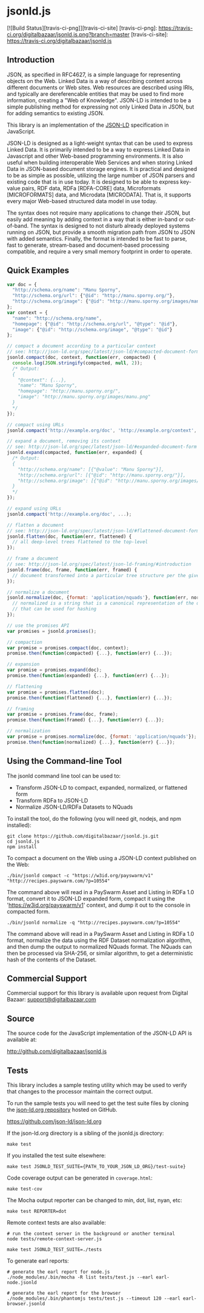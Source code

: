 jsonld.js
=========

[![Build Status][travis-ci-png]][travis-ci-site]
[travis-ci-png]: https://travis-ci.org/digitalbazaar/jsonld.js.png?branch=master
[travis-ci-site]: https://travis-ci.org/digitalbazaar/jsonld.js

Introduction
------------

JSON, as specified in RFC4627, is a simple language for representing
objects on the Web. Linked Data is a way of describing content across
different documents or Web sites. Web resources are described using
IRIs, and typically are dereferencable entities that may be used to find
more information, creating a "Web of Knowledge". JSON-LD is intended to
be a simple publishing method for expressing not only Linked Data in
JSON, but for adding semantics to existing JSON.

This library is an implementation of the [JSON-LD] specification
in JavaScript.

JSON-LD is designed as a light-weight syntax that can be used to express
Linked Data. It is primarily intended to be a way to express Linked Data
in Javascript and other Web-based programming environments. It is also
useful when building interoperable Web Services and when storing Linked
Data in JSON-based document storage engines. It is practical and
designed to be as simple as possible, utilizing the large number of JSON
parsers and existing code that is in use today. It is designed to be
able to express key-value pairs, RDF data, RDFa [RDFA-CORE] data,
Microformats [MICROFORMATS] data, and Microdata [MICRODATA]. That is, it
supports every major Web-based structured data model in use today.

The syntax does not require many applications to change their JSON, but
easily add meaning by adding context in a way that is either in-band or
out-of-band. The syntax is designed to not disturb already deployed
systems running on JSON, but provide a smooth migration path from JSON
to JSON with added semantics. Finally, the format is intended to be fast
to parse, fast to generate, stream-based and document-based processing
compatible, and require a very small memory footprint in order to operate.

## Quick Examples

```js
var doc = {
  "http://schema.org/name": "Manu Sporny",
  "http://schema.org/url": {"@id": "http://manu.sporny.org/"},
  "http://schema.org/image": {"@id": "http://manu.sporny.org/images/manu.png"}
};
var context = {
  "name": "http://schema.org/name",
  "homepage": {"@id": "http://schema.org/url", "@type": "@id"},
  "image": {"@id": "http://schema.org/image", "@type": "@id"}
};

// compact a document according to a particular context
// see: http://json-ld.org/spec/latest/json-ld/#compacted-document-form
jsonld.compact(doc, context, function(err, compacted) {
  console.log(JSON.stringify(compacted, null, 2));
  /* Output:
  {
    "@context": {...},
    "name": "Manu Sporny",
    "homepage": "http://manu.sporny.org/",
    "image": "http://manu.sporny.org/images/manu.png"
  }
  */
});

// compact using URLs
jsonld.compact('http://example.org/doc', 'http://example.org/context', ...);

// expand a document, removing its context
// see: http://json-ld.org/spec/latest/json-ld/#expanded-document-form
jsonld.expand(compacted, function(err, expanded) {
  /* Output:
  {
    "http://schema.org/name": [{"@value": "Manu Sporny"}],
    "http://schema.org/url": [{"@id": "http://manu.sporny.org/"}],
    "http://schema.org/image": [{"@id": "http://manu.sporny.org/images/manu.png"}]
  }
  */
});

// expand using URLs
jsonld.compact('http://example.org/doc', ...);

// flatten a document
// see: http://json-ld.org/spec/latest/json-ld/#flattened-document-form
jsonld.flatten(doc, function(err, flattened) {
  // all deep-level trees flattened to the top-level
});

// frame a document
// see: http://json-ld.org/spec/latest/json-ld-framing/#introduction
jsonld.frame(doc, frame, function(err, framed) {
  // document transformed into a particular tree structure per the given frame
});

// normalize a document
jsonld.normalize(doc, {format: 'application/nquads'}, function(err, normalized) {
  // normalized is a string that is a canonical representation of the document
  // that can be used for hashing
});

// use the promises API
var promises = jsonld.promises();

// compaction
var promise = promises.compact(doc, context);
promise.then(function(compacted) {...}, function(err) {...});

// expansion
var promise = promises.expand(doc);
promise.then(function(expanded) {...}, function(err) {...});

// flattening
var promise = promises.flatten(doc);
promise.then(function(flattened) {...}, function(err) {...});

// framing
var promise = promises.frame(doc, frame);
promise.then(function(framed) {...}, function(err) {...});

// normalization
var promise = promises.normalize(doc, {format: 'application/nquads'});
promise.then(function(normalized) {...}, function(err) {...});
```

Using the Command-line Tool
---------------------------

The jsonld command line tool can be used to:

 * Transform JSON-LD to compact, expanded, normalized, or flattened form
 * Transform RDFa to JSON-LD
 * Normalize JSON-LD/RDFa Datasets to NQuads

To install the tool, do the following (you will need git, nodejs, and
npm installed):

    git clone https://github.com/digitalbazaar/jsonld.js.git
    cd jsonld.js
    npm install

To compact a document on the Web using a JSON-LD context published on
the Web:

    ./bin/jsonld compact -c "https://w3id.org/payswarm/v1" "http://recipes.payswarm.com/?p=10554"

The command above will read in a PaySwarm Asset and Listing in RDFa 1.0 format,
convert it to JSON-LD expanded form, compact it using the
'https://w3id.org/payswarm/v1' context, and dump it out to the console in
compacted form.

    ./bin/jsonld normalize -q "http://recipes.payswarm.com/?p=10554"

The command above will read in a PaySwarm Asset and Listing in RDFa 1.0 format,
normalize the data using the RDF Dataset normalization algorithm, and
then dump the output to normalized NQuads format. The NQuads can then be
processed via SHA-256, or similar algorithm, to get a deterministic hash
of the contents of the Dataset.

Commercial Support
------------------

Commercial support for this library is available upon request from
Digital Bazaar: support@digitalbazaar.com

Source
------

The source code for the JavaScript implementation of the JSON-LD API
is available at:

http://github.com/digitalbazaar/jsonld.js

Tests
-----

This library includes a sample testing utility which may be used to verify
that changes to the processor maintain the correct output.

To run the sample tests you will need to get the test suite files by cloning
the [json-ld.org repository][json-ld.org] hosted on GitHub.

https://github.com/json-ld/json-ld.org

If the json-ld.org directory is a sibling of the jsonld.js directory:

    make test

If you installed the test suite elsewhere:

    make test JSONLD_TEST_SUITE={PATH_TO_YOUR_JSON_LD_ORG}/test-suite}

Code coverage output can be generated in `coverage.html`:

    make test-cov

The Mocha output reporter can be changed to min, dot, list, nyan, etc:

    make test REPORTER=dot

Remote context tests are also available:

    # run the context server in the background or another terminal
    node tests/remote-context-server.js

    make test JSONLD_TEST_SUITE=./tests

To generate earl reports:

    # generate the earl report for node.js
    ./node_modules/.bin/mocha -R list tests/test.js --earl earl-node.jsonld

    # generate the earl report for the browser
    ./node_modules/.bin/phantomjs tests/test.js --timeout 120 --earl earl-browser.jsonld


[JSON-LD]: http://json-ld.org/
[json-ld.org]: https://github.com/json-ld/json-ld.org

